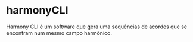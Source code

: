 # harmonyCLI
Harmony CLI é um software que gera uma sequências de acordes que se encontram num mesmo campo harmônico.
